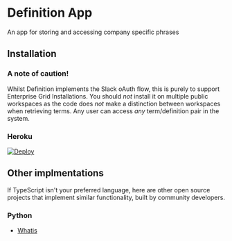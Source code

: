 # Definition App

An app for storing and accessing company specific phrases

## Installation

### A note of caution!

Whilst Definition implements the Slack oAuth flow, this is purely to support Enterprise Grid Installations. You should *not* install it on multiple public workspaces as the code does *not* make a distinction between workspaces when retrieving terms. Any user can access *any* term/definition pair in the system.

### Heroku
[![Deploy](https://www.herokucdn.com/deploy/button.svg)](https://heroku.com/deploy?template=https://github.com/slackapi/definition-app)

## Other implmentations

If TypeScript isn't your preferred language, here are other open source projects that implement similar functionality, built by community developers.

### Python
- [Whatis](https://github.com/wooddar/whatis)